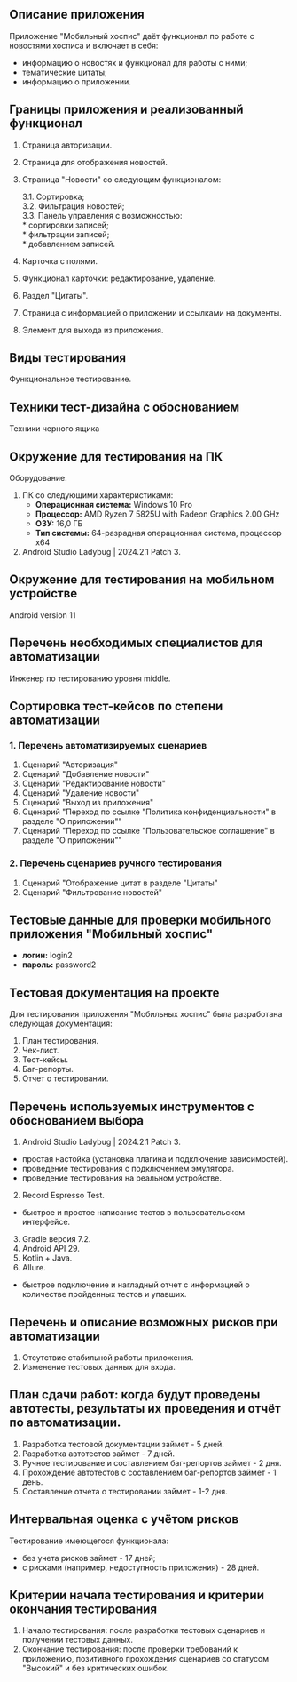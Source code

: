 ## Описание приложения
Приложение "Мобильный хоспис" даёт функционал по работе с новостями хосписа и включает в себя:

* информацию о новостях и функционал для работы с ними;
* тематические цитаты;
* информацию о приложении.

## Границы приложения и реализованный функционал
1.   Страница авторизации.
2.   Страница для отображения новостей.
3.   Страница "Новости" со следующим функционалом:

     3.1. Сортировка;\
     3.2. Фильтрация новостей;\
     3.3. Панель управления с возможностью:\
    * сортировки записей;\
    * фильтрации записей;\
    * добавлением записей.

4.   Карточка с полями.
5.   Функционал карточки: редактирование, удаление.
6.   Раздел "Цитаты".
7.   Страница с информацией о приложении и ссылками на документы.
8.   Элемент для выхода из приложения.

## Виды тестирования
Функциональное тестирование.

## Техники тест-дизайна с обоснованием
Техники черного ящика

## Окружение для тестирования на ПК
Оборудование:
1. ПК со следующими характеристиками:
    * **Операционная система:** Windows 10 Pro
    * **Процессор:** AMD Ryzen 7 5825U with Radeon Graphics 2.00 GHz
    * **ОЗУ:** 16,0 ГБ
    * **Тип системы:** 64-разрадная операционная система, процессор х64
2. Android Studio Ladybug | 2024.2.1 Patch 3.

## Окружение для тестирования на мобильном устройстве
Android version 11

## Перечень необходимых специалистов для автоматизации
Инженер по тестированию уровня middle.

## Сортировка тест-кейсов по степени автоматизации
### 1. Перечень автоматизируемых сценариев
1. Сценарий "Авторизация"
2. Сценарий "Добавление новости"
3. Сценарий "Редактирование новости"
4. Сценарий "Удаление новости"
5. Сценарий "Выход из приложения"
6. Сценарий "Переход по ссылке "Политика конфиденциальности" в разделе "О приложении""
7. Сценарий "Переход по ссылке "Пользовательское соглашение" в разделе "О приложении""

### 2. Перечень сценариев ручного тестирования
1. Сценарий "Отображение цитат в разделе "Цитаты"
2. Сценарий "Фильтрование новостей"

## Тестовые данные для проверки мобильного приложения "Мобильный хоспис"
* **логин:** login2
* **пароль:** password2

## Тестовая документация на проекте
Для тестирования приложения "Мобильных хоспис" была разработана следующая документация:
1. План тестирования.
2. Чек-лист.
3. Тест-кейсы.
4. Баг-репорты.
5. Отчет о тестировании.

## Перечень используемых инструментов с обоснованием выбора
1. Android Studio Ladybug | 2024.2.1 Patch 3.
* простая настойка (установка плагина и подключение зависимостей).
* проведение тестирования с подключением эмулятора.
* проведение тестирования на реальном устройстве.

2. Record Espresso Test.
* быстрое и простое написание тестов в пользовательском интерфейсе.
3. Gradle версия 7.2.
4. Android API 29.
5. Kotlin + Java.
6. Allure.
* быстрое подключение и нагладный отчет с информацией о количестве пройденных тестов и упавших.

## Перечень и описание возможных рисков при автоматизации
1. Отсутствие стабильной работы приложения.
2. Изменение тестовых данных для входа.

## План сдачи работ: когда будут проведены автотесты, результаты их проведения и отчёт по автоматизации.
1. Разработка тестовой документации займет - 5 дней.
2. Разработка автотестов займет - 7 дней.
3. Ручное тестирование и составлением баг-репортов займет - 2 дня.
4. Прохождение автотестов с составлением баг-репортов займет - 1 день.
5. Составление отчета о тестировании займет - 1-2 дня.

## Интервальная оценка с учётом рисков
Тестирование имеющегося функционала:
* без учета рисков займет - 17 дней;
* с рисками (например, недоступность приложения) - 28 дней.

## Критерии начала тестирования и критерии окончания тестирования

1. Начало тестирования: после разработки тестовых сценариев и получении тестовых данных.
2. Окончание тестирования: после проверки требований к приложению, позитивного прохождения сценариев
   со статусом "Высокий" и без критических ошибок.